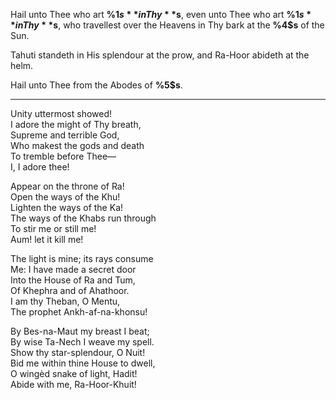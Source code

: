 Hail unto Thee who art **%1$s** in Thy **%2$s**, even unto Thee who art **%1$s** in Thy **%3$s**, who travellest over the Heavens in Thy bark at the **%4$s** of the Sun.

Tahuti standeth in His splendour at the prow, and Ra-Hoor abideth at the helm.

Hail unto Thee from the Abodes of **%5$s**.

---

Unity uttermost showed!  
I adore the might of Thy breath,  
Supreme and terrible God,  
Who makest the gods and death  
To tremble before Thee—  
I, I adore thee!

Appear on the throne of Ra!  
Open the ways of the Khu!  
Lighten the ways of the Ka!  
The ways of the Khabs run through  
To stir me or still me!  
Aum! let it kill me!

The light is mine; its rays consume  
Me: I have made a secret door  
Into the House of Ra and Tum,  
Of Khephra and of Ahathoor.  
I am thy Theban, O Mentu,  
The prophet Ankh-af-na-khonsu!

By Bes-na-Maut my breast I beat;  
By wise Ta-Nech I weave my spell.  
Show thy star-splendour, O Nuit!  
Bid me within thine House to dwell,  
O wingèd snake of light, Hadit!  
Abide with me, Ra-Hoor-Khuit!
